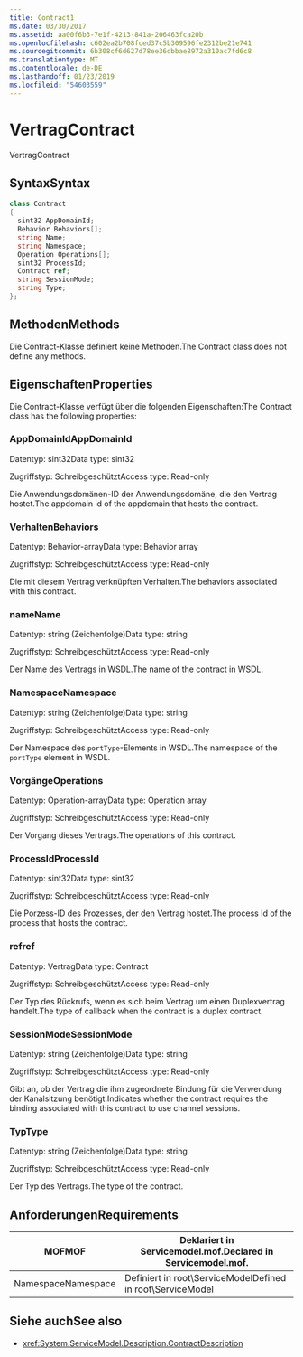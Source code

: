 ```yaml
---
title: Contract1
ms.date: 03/30/2017
ms.assetid: aa00f6b3-7e1f-4213-841a-206463fca20b
ms.openlocfilehash: c602ea2b708fced37c5b309596fe2312be21e741
ms.sourcegitcommit: 6b308cf6d627d78ee36dbbae8972a310ac7fd6c8
ms.translationtype: MT
ms.contentlocale: de-DE
ms.lasthandoff: 01/23/2019
ms.locfileid: "54603559"
---
```

# <a name="contract"></a><span data-ttu-id="877ba-102">Vertrag</span><span class="sxs-lookup"><span data-stu-id="877ba-102">Contract</span></span>
<span data-ttu-id="877ba-103">Vertrag</span><span class="sxs-lookup"><span data-stu-id="877ba-103">Contract</span></span>  
  
## <a name="syntax"></a><span data-ttu-id="877ba-104">Syntax</span><span class="sxs-lookup"><span data-stu-id="877ba-104">Syntax</span></span>  
  
```csharp
class Contract  
{  
  sint32 AppDomainId;  
  Behavior Behaviors[];  
  string Name;  
  string Namespace;  
  Operation Operations[];  
  sint32 ProcessId;  
  Contract ref;  
  string SessionMode;  
  string Type;  
};  
```  
  
## <a name="methods"></a><span data-ttu-id="877ba-105">Methoden</span><span class="sxs-lookup"><span data-stu-id="877ba-105">Methods</span></span>  
 <span data-ttu-id="877ba-106">Die Contract-Klasse definiert keine Methoden.</span><span class="sxs-lookup"><span data-stu-id="877ba-106">The Contract class does not define any methods.</span></span>  
  
## <a name="properties"></a><span data-ttu-id="877ba-107">Eigenschaften</span><span class="sxs-lookup"><span data-stu-id="877ba-107">Properties</span></span>  
 <span data-ttu-id="877ba-108">Die Contract-Klasse verfügt über die folgenden Eigenschaften:</span><span class="sxs-lookup"><span data-stu-id="877ba-108">The Contract class has the following properties:</span></span>  
  
### <a name="appdomainid"></a><span data-ttu-id="877ba-109">AppDomainId</span><span class="sxs-lookup"><span data-stu-id="877ba-109">AppDomainId</span></span>  
 <span data-ttu-id="877ba-110">Datentyp: sint32</span><span class="sxs-lookup"><span data-stu-id="877ba-110">Data type: sint32</span></span>  
  
 <span data-ttu-id="877ba-111">Zugriffstyp: Schreibgeschützt</span><span class="sxs-lookup"><span data-stu-id="877ba-111">Access type: Read-only</span></span>  
  
 <span data-ttu-id="877ba-112">Die Anwendungsdomänen-ID der Anwendungsdomäne, die den Vertrag hostet.</span><span class="sxs-lookup"><span data-stu-id="877ba-112">The appdomain id of the appdomain that hosts the contract.</span></span>  
  
### <a name="behaviors"></a><span data-ttu-id="877ba-113">Verhalten</span><span class="sxs-lookup"><span data-stu-id="877ba-113">Behaviors</span></span>  
 <span data-ttu-id="877ba-114">Datentyp: Behavior-array</span><span class="sxs-lookup"><span data-stu-id="877ba-114">Data type: Behavior array</span></span>  
  
 <span data-ttu-id="877ba-115">Zugriffstyp: Schreibgeschützt</span><span class="sxs-lookup"><span data-stu-id="877ba-115">Access type: Read-only</span></span>  
  
 <span data-ttu-id="877ba-116">Die mit diesem Vertrag verknüpften Verhalten.</span><span class="sxs-lookup"><span data-stu-id="877ba-116">The behaviors associated with this contract.</span></span>  
  
### <a name="name"></a><span data-ttu-id="877ba-117">name</span><span class="sxs-lookup"><span data-stu-id="877ba-117">Name</span></span>  
 <span data-ttu-id="877ba-118">Datentyp: string (Zeichenfolge)</span><span class="sxs-lookup"><span data-stu-id="877ba-118">Data type: string</span></span>  
  
 <span data-ttu-id="877ba-119">Zugriffstyp: Schreibgeschützt</span><span class="sxs-lookup"><span data-stu-id="877ba-119">Access type: Read-only</span></span>  
  
 <span data-ttu-id="877ba-120">Der Name des Vertrags in WSDL.</span><span class="sxs-lookup"><span data-stu-id="877ba-120">The name of the contract in WSDL.</span></span>  
  
### <a name="namespace"></a><span data-ttu-id="877ba-121">Namespace</span><span class="sxs-lookup"><span data-stu-id="877ba-121">Namespace</span></span>  
 <span data-ttu-id="877ba-122">Datentyp: string (Zeichenfolge)</span><span class="sxs-lookup"><span data-stu-id="877ba-122">Data type: string</span></span>  
  
 <span data-ttu-id="877ba-123">Zugriffstyp: Schreibgeschützt</span><span class="sxs-lookup"><span data-stu-id="877ba-123">Access type: Read-only</span></span>  
  
 <span data-ttu-id="877ba-124">Der Namespace des `portType`-Elements in WSDL.</span><span class="sxs-lookup"><span data-stu-id="877ba-124">The namespace of the `portType` element in WSDL.</span></span>  
  
### <a name="operations"></a><span data-ttu-id="877ba-125">Vorgänge</span><span class="sxs-lookup"><span data-stu-id="877ba-125">Operations</span></span>  
 <span data-ttu-id="877ba-126">Datentyp: Operation-array</span><span class="sxs-lookup"><span data-stu-id="877ba-126">Data type: Operation array</span></span>  
  
 <span data-ttu-id="877ba-127">Zugriffstyp: Schreibgeschützt</span><span class="sxs-lookup"><span data-stu-id="877ba-127">Access type: Read-only</span></span>  
  
 <span data-ttu-id="877ba-128">Der Vorgang dieses Vertrags.</span><span class="sxs-lookup"><span data-stu-id="877ba-128">The operations of this contract.</span></span>  
  
### <a name="processid"></a><span data-ttu-id="877ba-129">ProcessId</span><span class="sxs-lookup"><span data-stu-id="877ba-129">ProcessId</span></span>  
 <span data-ttu-id="877ba-130">Datentyp: sint32</span><span class="sxs-lookup"><span data-stu-id="877ba-130">Data type: sint32</span></span>  
  
 <span data-ttu-id="877ba-131">Zugriffstyp: Schreibgeschützt</span><span class="sxs-lookup"><span data-stu-id="877ba-131">Access type: Read-only</span></span>  
  
 <span data-ttu-id="877ba-132">Die Porzess-ID des Prozesses, der den Vertrag hostet.</span><span class="sxs-lookup"><span data-stu-id="877ba-132">The process Id of the process that hosts the contract.</span></span>  
  
### <a name="ref"></a><span data-ttu-id="877ba-133">ref</span><span class="sxs-lookup"><span data-stu-id="877ba-133">ref</span></span>  
 <span data-ttu-id="877ba-134">Datentyp: Vertrag</span><span class="sxs-lookup"><span data-stu-id="877ba-134">Data type: Contract</span></span>  
  
 <span data-ttu-id="877ba-135">Zugriffstyp: Schreibgeschützt</span><span class="sxs-lookup"><span data-stu-id="877ba-135">Access type: Read-only</span></span>  
  
 <span data-ttu-id="877ba-136">Der Typ des Rückrufs, wenn es sich beim Vertrag um einen Duplexvertrag handelt.</span><span class="sxs-lookup"><span data-stu-id="877ba-136">The type of callback when the contract is a duplex contract.</span></span>  
  
### <a name="sessionmode"></a><span data-ttu-id="877ba-137">SessionMode</span><span class="sxs-lookup"><span data-stu-id="877ba-137">SessionMode</span></span>  
 <span data-ttu-id="877ba-138">Datentyp: string (Zeichenfolge)</span><span class="sxs-lookup"><span data-stu-id="877ba-138">Data type: string</span></span>  
  
 <span data-ttu-id="877ba-139">Zugriffstyp: Schreibgeschützt</span><span class="sxs-lookup"><span data-stu-id="877ba-139">Access type: Read-only</span></span>  
  
 <span data-ttu-id="877ba-140">Gibt an, ob der Vertrag die ihm zugeordnete Bindung für die Verwendung der Kanalsitzung benötigt.</span><span class="sxs-lookup"><span data-stu-id="877ba-140">Indicates whether the contract requires the binding associated with this contract to use channel sessions.</span></span>  
  
### <a name="type"></a><span data-ttu-id="877ba-141">Typ</span><span class="sxs-lookup"><span data-stu-id="877ba-141">Type</span></span>  
 <span data-ttu-id="877ba-142">Datentyp: string (Zeichenfolge)</span><span class="sxs-lookup"><span data-stu-id="877ba-142">Data type: string</span></span>  
  
 <span data-ttu-id="877ba-143">Zugriffstyp: Schreibgeschützt</span><span class="sxs-lookup"><span data-stu-id="877ba-143">Access type: Read-only</span></span>  
  
 <span data-ttu-id="877ba-144">Der Typ des Vertrags.</span><span class="sxs-lookup"><span data-stu-id="877ba-144">The type of the contract.</span></span>  
  
## <a name="requirements"></a><span data-ttu-id="877ba-145">Anforderungen</span><span class="sxs-lookup"><span data-stu-id="877ba-145">Requirements</span></span>  
  
|<span data-ttu-id="877ba-146">MOF</span><span class="sxs-lookup"><span data-stu-id="877ba-146">MOF</span></span>|<span data-ttu-id="877ba-147">Deklariert in Servicemodel.mof.</span><span class="sxs-lookup"><span data-stu-id="877ba-147">Declared in Servicemodel.mof.</span></span>|  
|---------|-----------------------------------|  
|<span data-ttu-id="877ba-148">Namespace</span><span class="sxs-lookup"><span data-stu-id="877ba-148">Namespace</span></span>|<span data-ttu-id="877ba-149">Definiert in root\ServiceModel</span><span class="sxs-lookup"><span data-stu-id="877ba-149">Defined in root\ServiceModel</span></span>|  
  
## <a name="see-also"></a><span data-ttu-id="877ba-150">Siehe auch</span><span class="sxs-lookup"><span data-stu-id="877ba-150">See also</span></span>
- <xref:System.ServiceModel.Description.ContractDescription>
